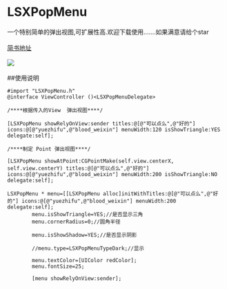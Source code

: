 # LSXPopMenu
一个特别简单的弹出视图,可扩展性高.欢迎下载使用.......如果满意请给个star
<br>
<br>
[简书地址](http://www.jianshu.com/u/7b90ca67ddc1)
<br>
<br>
![](https://github.com/lushaoxiong/LSXPopMenu/blob/master/2017-03-13%2011_28_03.gif) 
<br>
<br>
##使用说明
```
#import "LSXPopMenu.h"
@interface ViewController ()<LSXPopMenuDelegate>

/****根据传入的View  弹出视图****/

[LSXPopMenu showRelyOnView:sender titles:@[@"可以点么",@"好的"]  icons:@[@"yuezhifu",@"blood_weixin"] menuWidth:120 isShowTriangle:YES delegate:self];

/****制定 Point 弹出视图****/

[LSXPopMenu showAtPoint:CGPointMake(self.view.centerX, self.view.centerY) titles:@[@"可以点么",@"好的"] icons:@[@"yuezhifu",@"blood_weixin"] menuWidth:200 isShowTriangle:NO delegate:self];

LSXPopMenu * menu=[[LSXPopMenu alloc]initWithTitles:@[@"可以点么",@"好的"] icons:@[@"yuezhifu",@"blood_weixin"] menuWidth:200 delegate:self];
        menu.isShowTriangle=YES;//是否显示三角
        menu.cornerRadius=0;//圆角半径
        
        menu.isShowShadow=YES;//是否显示阴影
        
        //menu.type=LSXPopMenuTypeDark;//显示
        
        menu.textColor=[UIColor redColor];
        menu.fontSize=25;
        
        [menu showRelyOnView:sender];
```
